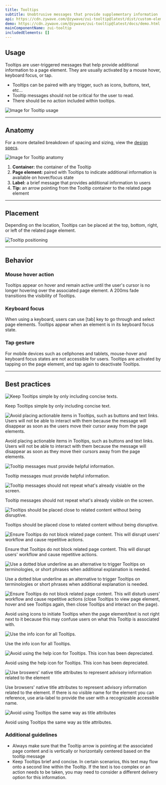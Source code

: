 ```yaml
---
title: Tooltips
subtitle: Unobtrusive messages that provide supplementary information
api: https://cdn.zywave.com/@zywave/zui-tooltip@latest/dist/custom-elements.json
demo: https://cdn.zywave.com/@zywave/zui-tooltip@latest/docs/demo.html
mainComponentName: zui-tooltip
includedElements: []
---
```

## Usage

Tooltips are user-triggered messages that help provide additional information to a page element. They are usually activated by a mouse hover, keyboard focus, or tap.

* Tooltips can be paired with any trigger, such as icons, buttons, text, etc...
* Tooltip messages should not be critical for the user to read.
* There should be no action included within tooltips.

![Image for Tooltip usage](/images/usage.svg)

- - -

## Anatomy

For a more detailed breakdown of spacing and sizing, view the [design specs](https://xd.adobe.com/view/60ad1798-1756-4ac9-b083-76c368b0cd13-35fe/).

![Image for Tooltip anatomy](/images/anatomy.svg)

1. **Container:** the container of the Tooltip
2. **Page element:** paired with Tooltips to indicate additional information is available on hover/focus state
3. **Label:** a brief message that provides additional information to users
4. **Tip:** an arrow pointing from the Tooltip container to the related page element

- - -

## Placement

Depending on the location, Tooltips can be placed at the top, bottom, right, or left of the related page element.

![Tooltip positioning](/images/placement.svg)

- - -

## Behavior

### Mouse hover action

Tooltips appear on hover and remain active until the user's cursor is no longer hovering over the associated page element. A 200ms fade transitions the visibility of Tooltips.

### Keyboard focus

When using a keyboard, users can use \[tab] key to go through and select page elements. Tooltips appear when an element is in its keyboard focus state. 

### Tap gesture

For mobile devices such as cellphones and tablets, mouse-hover and keyboard focus states are not accessible for users. Tooltips are activated by tapping on the page element, and tap again to deactivate Tooltips.

- - -

## Best practices

<docs-grid columns="2">

<div>

![Keep Tooltips simple by only including concise texts.](/images/do-1.svg)

<docs-do>
Keep Tooltips simple by only including concise text.
</docs-do>

</div>

<div>

![Avoid placing actionable items in Tooltips, such as buttons and text links. Users will not be able to interact with them because the message will disappear as soon as the users move their cursor away from the page elements.](/images/don-t-1.svg)

<docs-do-not>
Avoid placing actionable items in Tooltips, such as buttons and text links. Users will not be able to interact with them because the message will disappear as soon as they move their cursors away from the page elements.
</docs-do-not>

</div>

</docs-grid>

<docs-spacer>

</docs-spacer>

<docs-grid columns="2">

<div>

![Tooltip messages must provide helpful information.](/images/do-–-2.svg)

<docs-do>
Tooltip messages must provide helpful information.
</docs-do>

</div>

<div>

![Tooltip messages should not repeat what's already visiable on the screen.](/images/don-t-–-2.svg)

<docs-do-not>

Tooltip messages should not repeat what's already visible on the screen.

</docs-do-not>

</div>

</docs-grid>

<docs-spacer>

</docs-spacer>

<docs-grid columns="2">

<div>

![Tooltips should be placed close to related content without being disruptive.](/images/do-–-3.svg)

<docs-do>
Tooltips should be placed close to related content without being disruptive.
</docs-do>

</div>

<div>

![Ensure Tooltips do not block related page content. This will disrupt users' workflow and cause repetitive actions.](/images/don-t-–-3.svg)

<docs-do-not>
Ensure that Tooltips do not block related page content. This will disrupt users' workflow and cause repetitive actions.
</docs-do-not>

</div>

</docs-grid>

<docs-spacer>

</docs-spacer>

<docs-grid columns="2">

<div>

![Use a dotted blue underline as an alternative to trigger Tooltips on terminologies, or short phrases when additional explaination is needed.](/images/do-–-4.svg)

<docs-do>
Use a dotted blue underline as an alternative to trigger Tooltips on terminologies or short phrases when additional explanation is needed.
</docs-do>

</div>

<div>

![Ensure Tooltips do not block related page content. This will disturb users' workflow and cause repetitive actions (close Tooltips to view page element, hover and see Tooltips again, then close Tooltips and interact on the page).](/images/don-t-–-4.svg)

<docs-do-not>
Avoid using icons to initiate Tooltips when the page element/text is not right next to it because this may confuse users on what this Tooltip is associated with.
</docs-do-not>

</div>

</docs-grid>

<docs-spacer>

</docs-spacer>

<docs-grid columns="2">

<div>

![Use the info icon for all Tooltips.](/images/do-6.svg)

<docs-do>
Use the info icon for all Tooltips.
</docs-do>

</div>

<div>

![Avoid using the help icon for Tooltips. This icon has been depreciated. ](/images/don-t-6.svg)

<docs-do-not>
Avoid using the help icon for Tooltips. This icon has been depreciated. 
</docs-do-not>

</div>

</docs-grid>

<docs-spacer>

</docs-spacer>

<docs-grid columns="2">

<div>

![Use broswers' native title attributes to represent advisory information related to the element](/images/do-–-5.svg)

<docs-do>
Use browsers' native title attributes to represent advisory information related to the element. If there is no visible name for the element you can reference, use aria-label to provide the user with a recognizable accessible name.
</docs-do>

</div>

<div>

![Avoid using Tooltips the same way as title attributes](/images/don-t-–-5.svg)

<docs-do-not>
Avoid using Tooltips the same way as title attributes.
</docs-do-not>

</div>

</docs-grid>

<docs-spacer>

</docs-spacer>

### Additional guidelines

* Always make sure that the Tooltip arrow is pointing at the associated page content and is vertically or horizontally centered based on the tooltip message
* Keep Tooltips brief and concise. In certain scenarios, this text may flow onto a second line within the Tooltip. If the text is too complex or an action needs to be taken, you may need to consider a different delivery option for this information.